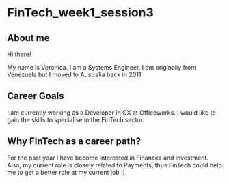 # FinTech_week1_session3

## About me

Hi there!

My name is Veronica. I am a Systems Engineer.
I am originally from Venezuela but I moved to Australia back in 2011.

## Career Goals

I am currently working as a Developer in CX at Officeworks. 
I would like to gain the skills to specialise in the FinTech sector.

## Why FinTech as a career path?

For the past year I have become interested in Finances and investment. Also, my current role is closely related to Payments, thus FinTech could help me to get a better role at my current job :) 
